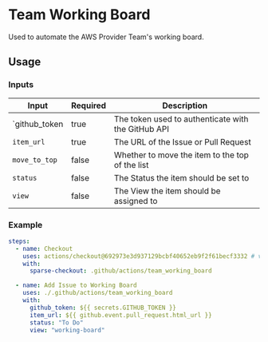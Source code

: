 # Team Working Board

Used to automate the AWS Provider Team's working board.

## Usage

### Inputs

| Input | Required | Description |
| ----- | -------- | ----------- |
| `github_token | true | The token used to authenticate with the GitHub API |
| `item_url` | true | The URL of the Issue or Pull Request |
| `move_to_top` | false | Whether to move the item to the top of the list |
| `status` | false | The Status the item should be set to |
| `view` | false | The View the item should be assigned to |

### Example

```yaml
steps:
  - name: Checkout
    uses: actions/checkout@692973e3d937129bcbf40652eb9f2f61becf3332 # v4.1.7
    with:
      sparse-checkout: .github/actions/team_working_board

  - name: Add Issue to Working Board
    uses: ./.github/actions/team_working_board
    with:
      github_token: ${{ secrets.GITHUB_TOKEN }}
      item_url: ${{ github.event.pull_request.html_url }}
      status: "To Do"
      view: "working-board"
```

